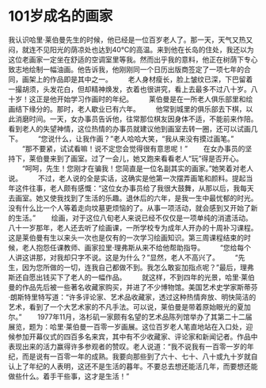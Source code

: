 # 101岁成名的画家
我认识哈里·莱伯曼先生的时候，他已经是一位百岁老人了。那一天，天气又热又闷，就连不见阳光的荫凉处也达到40℃的高温。来到他在长岛的住处，我还以为这位老画家一定坐在舒适的空调室里等我。然而出乎我的意料，他正在树荫下专心致志地绘制一幅油画。他告诉我，他刚刚同一个日历出版商签定了一项七年的合同，画架上的作品即是其中之一。 
　　老人身材瘦长，脸上皱纹已深，下巴留着一撮胡须，头发花白，但却精神焕发，衣着也很讲究，看上去最多不过八十岁。八十岁！这正是他开始学习作画时的年纪。 
　　莱伯曼是在一所老人俱乐部里和绘画结下缘分的。那时，老人歇业已有六年。 
　　他常到城里的俱乐部去下棋，以此消磨时间。一天，女办事员告诉他，往常那位棋友因身体不适，不能前来作陪。看到老人的失望神情，这位热情的办事员就建议他到画室去转一圈，还可以试画几下。 
　　“您说什么，让我作画？”老人哈哈大笑，“我从来没有摸过画笔。” 
　　“那不要紧，试试看嘛！说不定您会觉得很有意思呢！” 
　　在女办事员的坚持下，莱伯曼来到了画室。过了一会儿，她又跑来看看老人“玩”得是否开心。 
　　“呵呵，先生！您刚才在骗我！您简直是一位名副其实的画家。”她笑着对老人说。 
　　不过，老人说的全是实话，这确实是他第一次摆弄画笔和颜料。提起当年这件往事，老人颇有感慨：“这位女办事员给了我很大鼓舞，从那以后，我每天去画室。她又使我找到了生活的乐趣。退休后的六年，是我一生中最忧郁的时光。没有什么比一个人等着走向坟墓更烦恼的了。从事一项活动，就会感到又开始了新的生活。” 
　　绘画，对于这位八旬老人来说已经不仅仅是一项单纯的消遣活动。八十一岁那年，老人还去听了绘画课，一所学校专为成年人开办的十周补习课程。这是莱伯曼有生以来头一次也是仅有的一次学习绘画知识。第三周课程结束的时候，老人抱怨任课教师、画家拉里·理弗斯从来不给他帮助指导。 
　　“您给每个人讲这讲那，对我却只字不说。这是为什么？”显然，老人不高兴了。 
　　“先生，因为您所做的一切，连我自己都做不到。我怎么敢妄加指点呢？”最后，理弗斯还自愿出钱买下了老人的一幅作品。 
　　就这样，不到四年的光景，哈里·莱伯曼的作品先后被一些著名收藏家购买，并进了不少博物馆。美国艺术史学家斯蒂芬·朗斯特里特写道：“许多评论家、艺术品收藏家，透过这种热情奔放、明快简洁的艺术，看到了一个大艺术家的不凡手法。可以说，莱伯曼是带着原始眼光的夏加尔。” 
　　1977年11月，洛杉矶一家颇有名望的艺术品陈列馆举办了其第二十二届展览，题为：哈里·莱伯曼一百零一岁画展。这位百岁老人笔直地站在入口处，迎候参加开幕仪式的四百多名来宾，其中有不少收藏家、评论家和新闻记者。作品中表现出来的活力赢得许多参观者的赞叹。老人说道：“我不说我有一百零一岁的年纪，而是说有一百零一年的成熟。我要向那些到了六十、七十、八十或九十岁就自认上了年纪的人表明，这还不是生活的暮年。不要总去想还能活几年，而要想还能做些什么。着手干些事，这才是生活！”
  